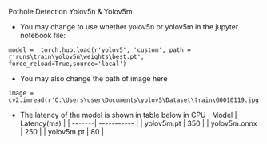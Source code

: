 Pothole Detection Yolov5n & Yolov5m


- You may change to use whether yolov5n or yolov5m in the jupyter notebook file:
```
model =  torch.hub.load(r'yolov5', 'custom', path = r'runs\train\yolov5n\weights\best.pt', force_reload=True,source='local')
```

- You may also change the path of image here 
```
image = cv2.imread(r'C:\Users\user\Documents\yolov5\Dataset\train\G0010119.jpg')
```
- The latency of the model is shown in table below in CPU
| Model  | Latency(ms) |
| -------| ----------- |
| yolov5m.pt  | 350  |
| yolov5m.onnx  | 250  |
| yolov5m.pt  | 80  |

